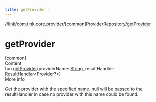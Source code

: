 ```yaml
---
title: getProvider -
---
```

//[link](../../index.md)/[com.tink.core.provider](../index.md)/[[common]ProviderRepository](index.md)/[getProvider](get-provider.md)



# getProvider  
[common]  
Content  
fun [getProvider](get-provider.md)(providerName: [String](https://kotlinlang.org/api/latest/jvm/stdlib/kotlin/-string/index.html), resultHandler: [ResultHandler](../../com.tink.service.handler/[common]-result-handler/index.md)<[Provider](../../com.tink.model.provider/[common]-provider/index.md)?>)  
More info  


Get the provider with the specified [name](../../com.tink.model.provider/[common]-provider/name.md). null will be passed to the resultHandler in case no provider with this name could be found.

  




